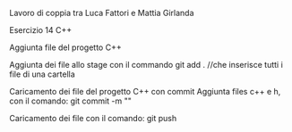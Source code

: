 Lavoro di coppia tra Luca Fattori e Mattia Girlanda

Esercizio 14 C++

Aggiunta file del progetto C++

Aggiunta dei file allo stage con il commando git add . //che inserisce tutti i file di una cartella

Caricamento dei file del progetto C++ con commit Aggiunta files c++ e h, con il comando: git commit -m ""

Caricamento dei file con il comando: git push



